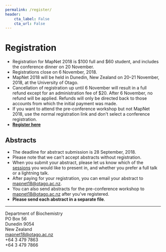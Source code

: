 ```yaml
---
permalink: /register/
header:
    cta_label: False
    cta_url: False
---
```


<span></span>

# Registration

- Registration for MapNet 2018 is $100 full and $60 student, and includes the conference dinner on 20 November.
- Registrations close on 6 November, 2018.
- MapNet 2018 will be held in Dunedin, New Zealand on 20–21 November, 2018, at the University of Otago.
- Cancellation of registration up until 6 November will result in a full refund except for an administration fee of $20. After 6 November, no refund will be applied. Refunds will only be directed back to those accounts from which the initial payment was made.
- If you want to attend the pre-conference workshop but not MapNet 2018, use the normal registration link and don't select a conference registration.
- [**Register here**](https://www.otago.ac.nz/conferences/mapnet2018/)

## Abstracts

- The deadline for abstract submission is 28 September, 2018.
- Please note that we can't accept abstracts without registration.
- When you submit your abstract, please let us know which of the [sessions](/program/#program) you would like to present in, and whether you prefer a full talk or a lightning talk.
- After paying for your registration, you can email your abstract to [mapnet18@otago.ac.nz](mailto:mapnet18@otago.ac.nz).
- You can also send abstracts for the pre-conference workshop to [mapnet18@otago.ac.nz](mailto:mapnet18@otago.ac.nz) after you've registered.
- **Please send each abstract in a separate file**.

---

Department of Biochemistry  
PO Box 56  
Dunedin 9054  
New Zealand  
<i class="fa fa-envelope"></i> [mapnet18@otago.ac.nz](mailto:mapnet18@otago.ac.nz)  
<i class="fa fa-phone"></i> +64 3 479 7863  
<i class="fa fa-fax"></i> +64 3 479 7866